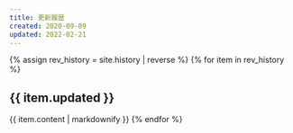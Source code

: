 ```yaml
---
title: 更新履歴
created: 2020-09-09
updated: 2022-02-21
---
```

{% assign rev_history = site.history | reverse %}
{% for item in rev_history %}
## <a name="{{ item.updated }}">{{ item.updated }}</a>
{{ item.content | markdownify }}
{% endfor %}
